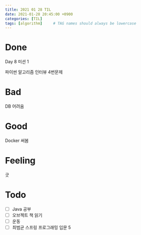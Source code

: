 ```yaml
---
title: 2021 01 28 TIL
date: 2021-01-28 20:45:00 +0900
categories: [TIL]
tags: [algorithm]     # TAG names should always be lowercase
---
```


# Done

Day 8 미션 1

파이썬 알고리즘 인터뷰 4번문제

# Bad

DB 어려움

# Good

Docker 써봄

# Feeling

굿

# Todo

- [ ] Java 공부
- [ ] 오브젝트 책 읽기
- [ ] 운동
- [ ] 최범균 스프링 프로그래밍 입문 5
